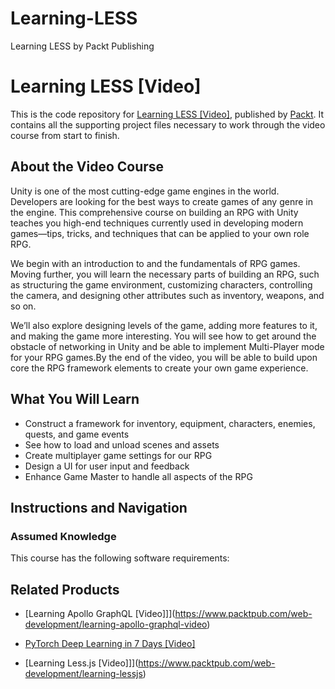 # Learning-LESS
Learning LESS by Packt Publishing
# Learning LESS [Video]
This is the code repository for [Learning LESS [Video]](https://www.packtpub.com/web-development/learning-less-video), published by [Packt](https://www.packtpub.com/?utm_source=github). It contains all the supporting project files necessary to work through the video course from start to finish.
## About the Video Course
Unity is one of the most cutting-edge game engines in the world. Developers are looking for the best ways to create games of any genre in the engine. This comprehensive course on building an RPG with Unity teaches you high-end techniques currently used in developing modern games—tips, tricks, and techniques that can be applied to your own role RPG.

We begin with an introduction to and the fundamentals of RPG games. Moving further, you will learn the necessary parts of building an RPG, such as structuring the game environment, customizing characters, controlling the camera, and designing other attributes such as inventory, weapons, and so on.

We’ll also explore designing levels of the game, adding more features to it, and making the game more interesting. You will see how to get around the obstacle of networking in Unity and be able to implement Multi-Player mode for your RPG games.By the end of the video, you will be able to build upon core the RPG framework elements to create your own game experience.
<H2>What You Will Learn</H2>
<DIV class=book-info-will-learn-text>
<UL>
<LI>Construct a framework for inventory, equipment, characters, enemies, quests, and game events
<LI> See how to load and unload scenes and assets
<LI>Create multiplayer game settings for our RPG 
<LI>Design a UI for user input and feedback
<LI>Enhance Game Master to handle all aspects of the RPG</LI></UL></DIV>

## Instructions and Navigation
### Assumed Knowledge

This course has the following software requirements:<br/>


## Related Products
* [Learning Apollo GraphQL [Video]]](https://www.packtpub.com/web-development/learning-apollo-graphql-video)

* [PyTorch Deep Learning in 7 Days [Video]](https://www.packtpub.com/big-data-and-business-intelligence/pytorch-deep-learning-7-days-video)

* [Learning Less.js [Video]]](https://www.packtpub.com/web-development/learning-lessjs)

